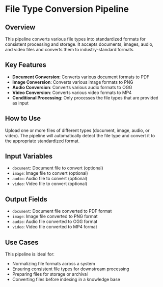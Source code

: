# File Type Conversion Pipeline

## Overview

This pipeline converts various file types into standardized formats for consistent processing and storage. It accepts documents, images, audio, and video files and converts them to industry-standard formats.

## Key Features

- **Document Conversion**: Converts various document formats to PDF
- **Image Conversion**: Converts various image formats to PNG
- **Audio Conversion**: Converts various audio formats to OGG
- **Video Conversion**: Converts various video formats to MP4
- **Conditional Processing**: Only processes the file types that are provided as input

## How to Use

Upload one or more files of different types (document, image, audio, or video). The pipeline will automatically detect the file type and convert it to the appropriate standardized format.

## Input Variables

- `document`: Document file to convert (optional)
- `image`: Image file to convert (optional)
- `audio`: Audio file to convert (optional)
- `video`: Video file to convert (optional)

## Output Fields

- `document`: Document file converted to PDF format
- `image`: Image file converted to PNG format
- `audio`: Audio file converted to OGG format
- `video`: Video file converted to MP4 format

## Use Cases

This pipeline is ideal for:

- Normalizing file formats across a system
- Ensuring consistent file types for downstream processing
- Preparing files for storage or archival
- Converting files before indexing in a knowledge base
